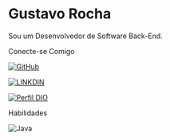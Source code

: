 # Gustavo Rocha

Sou um Desenvolvedor de Software Back-End.

Conecte-se Comigo
 

[![GitHub](https://img.shields.io/badge/GitHub-black)](https://github.com/gustavorocha04)

[![LINKDIN](https://img.shields.io/badge/Linkdin-blue)](https://www.linkedin.com/in/gustavo-rocha-912848165/)

[![Perfil DIO](https://img.shields.io/badge/DIO/PERFIL-darkblue)](https://www.dio.me/users/gustavo_rocha1993)

Habilidades

![Java](https://img.shields.io/badge/Java-000?style=for-the-badge&logo=java)
